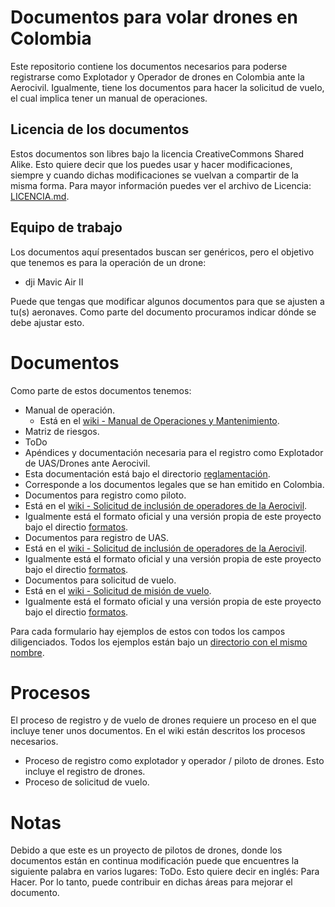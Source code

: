 # Documentos para volar drones en Colombia

Este repositorio contiene los documentos necesarios para poderse registrarse como Explotador y Operador de drones en Colombia ante la Aerocivil.
Igualmente, tiene los documentos para hacer la solicitud de vuelo, el cual implica tener un manual de operaciones.

## Licencia de los documentos

Estos documentos son libres bajo la licencia CreativeCommons Shared Alike.
Esto quiere decir que los puedes usar y hacer modificaciones, siempre y cuando dichas modificaciones se vuelvan a compartir de la misma forma.
Para mayor información puedes ver el archivo de Licencia: [LICENCIA.md](https://github.com/MaptimeBogota/docsDrone/blob/main/LICENCIA.md).

## Equipo de trabajo

Los documentos aquí presentados buscan ser genéricos, pero el objetivo que tenemos es para la operación de un drone:

* dji Mavic Air II

Puede que tengas que modificar algunos documentos para que se ajusten a tu(s) aeronaves.
Como parte del documento procuramos indicar dónde se debe ajustar esto.

# Documentos

Como parte de estos documentos tenemos:

* Manual de operación.
  * Está en el [wiki - Manual de Operaciones y Mantenimiento](https://github.com/MaptimeBogota/docsDrone/wiki/1-Manual-de-Operaciones-y-Mantenimiento).
* Matriz de riesgos.
 * ToDo
* Apéndices y documentación necesaria para el registro como Explotador de UAS/Drones ante Aerocivil.
 * Esta documentación está bajo el directorio [reglamentación](https://github.com/MaptimeBogota/docsDrone/tree/main/reglamentacion).
 * Corresponde a los documentos legales que se han emitido en Colombia.
* Documentos para registro como piloto.
 * Está en el [wiki - Solicitud de inclusión de operadores de la Aerocivil](https://github.com/MaptimeBogota/docsDrone/wiki/2A-Proceso-de-Solicitud-de-inclusi%C3%B3n-de-operadores-de-la-Aerocivil).
 * Igualmente está el formato oficial y una versión propia de este proyecto bajo el directio [formatos](https://github.com/MaptimeBogota/docsDrone/tree/main/formatos).
* Documentos para registro de UAS.
 * Está en el [wiki - Solicitud de inclusión de operadores de la Aerocivil](https://github.com/MaptimeBogota/docsDrone/wiki/2A-Proceso-de-Solicitud-de-inclusi%C3%B3n-de-operadores-de-la-Aerocivil).
 * Igualmente está el formato oficial y una versión propia de este proyecto bajo el directio [formatos](https://github.com/MaptimeBogota/docsDrone/tree/main/formatos).
* Documentos para solicitud de vuelo.
 * Está en el [wiki - Solicitud de misión de vuelo](https://github.com/MaptimeBogota/docsDrone/wiki/3A-Proceso-de-Solicitud-de-misi%C3%B3n-de-vuelo).
 * Igualmente está el formato oficial y una versión propia de este proyecto bajo el directio [formatos](https://github.com/MaptimeBogota/docsDrone/tree/main/formatos).

Para cada formulario hay ejemplos de estos con todos los campos diligenciados.
Todos los ejemplos están bajo un [directorio con el mismo nombre](https://github.com/MaptimeBogota/docsDrone/tree/main/ejemplos).

# Procesos

El proceso de registro y de vuelo de drones requiere un proceso en el que incluye tener unos documentos.
En el wiki están descritos los procesos necesarios.

* Proceso de registro como explotador y operador / piloto de drones. Esto incluye el registro de drones.
* Proceso de solicitud de vuelo.

# Notas

Debido a que este es un proyecto de pilotos de drones, donde los documentos están en continua modificación puede que encuentres la siguiente palabra en varios lugares: ToDo.
Esto quiere decir en inglés: Para Hacer.
Por lo tanto, puede contribuir en dichas áreas para mejorar el documento.
